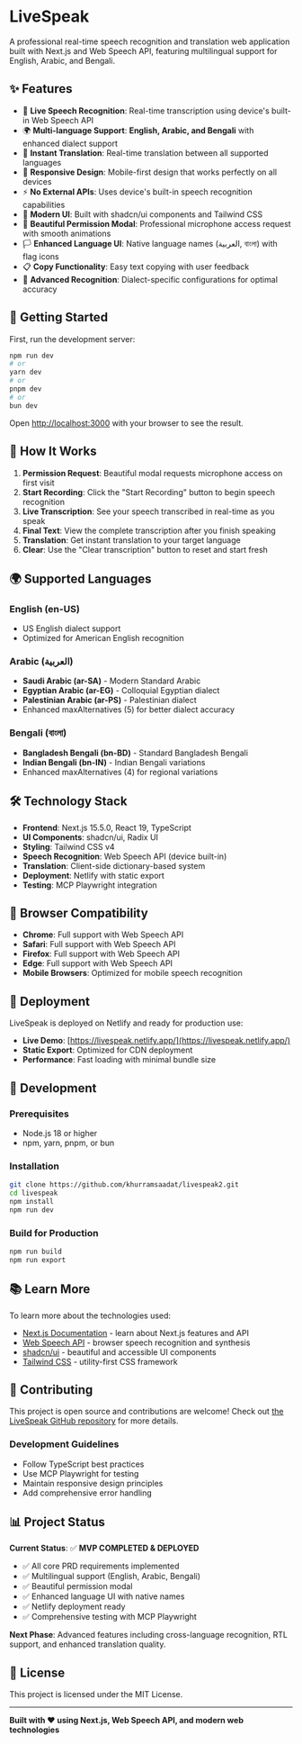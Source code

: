 # LiveSpeak

A professional real-time speech recognition and translation web application built with Next.js and Web Speech API, featuring multilingual support for English, Arabic, and Bengali.

## ✨ Features

- 🎤 **Live Speech Recognition**: Real-time transcription using device's built-in Web Speech API
- 🌍 **Multi-language Support**: **English, Arabic, and Bengali** with enhanced dialect support
- 🔄 **Instant Translation**: Real-time translation between all supported languages
- 📱 **Responsive Design**: Mobile-first design that works perfectly on all devices
- ⚡ **No External APIs**: Uses device's built-in speech recognition capabilities
- 🎨 **Modern UI**: Built with shadcn/ui components and Tailwind CSS
- 🚀 **Beautiful Permission Modal**: Professional microphone access request with smooth animations
- 🏳️ **Enhanced Language UI**: Native language names (العربية, বাংলা) with flag icons
- 📋 **Copy Functionality**: Easy text copying with user feedback
- 🎯 **Advanced Recognition**: Dialect-specific configurations for optimal accuracy

## 🚀 Getting Started

First, run the development server:

```bash
npm run dev
# or
yarn dev
# or
pnpm dev
# or
bun dev
```

Open [http://localhost:3000](http://localhost:3000) with your browser to see the result.

## 🎯 How It Works

1. **Permission Request**: Beautiful modal requests microphone access on first visit
2. **Start Recording**: Click the "Start Recording" button to begin speech recognition
3. **Live Transcription**: See your speech transcribed in real-time as you speak
4. **Final Text**: View the complete transcription after you finish speaking
5. **Translation**: Get instant translation to your target language
6. **Clear**: Use the "Clear transcription" button to reset and start fresh

## 🌍 Supported Languages

### **English (en-US)**
- US English dialect support
- Optimized for American English recognition

### **Arabic (العربية)**
- **Saudi Arabic (ar-SA)** - Modern Standard Arabic
- **Egyptian Arabic (ar-EG)** - Colloquial Egyptian dialect
- **Palestinian Arabic (ar-PS)** - Palestinian dialect
- Enhanced maxAlternatives (5) for better dialect accuracy

### **Bengali (বাংলা)**
- **Bangladesh Bengali (bn-BD)** - Standard Bangladesh Bengali
- **Indian Bengali (bn-IN)** - Indian Bengali variations
- Enhanced maxAlternatives (4) for regional variations

## 🛠️ Technology Stack

- **Frontend**: Next.js 15.5.0, React 19, TypeScript
- **UI Components**: shadcn/ui, Radix UI
- **Styling**: Tailwind CSS v4
- **Speech Recognition**: Web Speech API (device built-in)
- **Translation**: Client-side dictionary-based system
- **Deployment**: Netlify with static export
- **Testing**: MCP Playwright integration

## 📱 Browser Compatibility

- **Chrome**: Full support with Web Speech API
- **Safari**: Full support with Web Speech API
- **Firefox**: Full support with Web Speech API
- **Edge**: Full support with Web Speech API
- **Mobile Browsers**: Optimized for mobile speech recognition

## 🚀 Deployment

LiveSpeak is deployed on Netlify and ready for production use:

- **Live Demo**: [https://livespeak.netlify.app/](https://livespeak.netlify.app/)
- **Static Export**: Optimized for CDN deployment
- **Performance**: Fast loading with minimal bundle size

## 🔧 Development

### Prerequisites
- Node.js 18 or higher
- npm, yarn, pnpm, or bun

### Installation
```bash
git clone https://github.com/khurramsaadat/livespeak2.git
cd livespeak
npm install
npm run dev
```

### Build for Production
```bash
npm run build
npm run export
```

## 📚 Learn More

To learn more about the technologies used:

- [Next.js Documentation](https://nextjs.org/docs) - learn about Next.js features and API
- [Web Speech API](https://developer.mozilla.org/en-US/docs/Web/API/Web_Speech_API) - browser speech recognition and synthesis
- [shadcn/ui](https://ui.shadcn.com/) - beautiful and accessible UI components
- [Tailwind CSS](https://tailwindcss.com/) - utility-first CSS framework

## 🤝 Contributing

This project is open source and contributions are welcome! Check out [the LiveSpeak GitHub repository](https://github.com/khurramsaadat/livespeak2.git) for more details.

### Development Guidelines
- Follow TypeScript best practices
- Use MCP Playwright for testing
- Maintain responsive design principles
- Add comprehensive error handling

## 📊 Project Status

**Current Status**: ✅ **MVP COMPLETED & DEPLOYED**

- ✅ All core PRD requirements implemented
- ✅ Multilingual support (English, Arabic, Bengali)
- ✅ Beautiful permission modal
- ✅ Enhanced language UI with native names
- ✅ Netlify deployment ready
- ✅ Comprehensive testing with MCP Playwright

**Next Phase**: Advanced features including cross-language recognition, RTL support, and enhanced translation quality.

## 📄 License

This project is licensed under the MIT License.

---

**Built with ❤️ using Next.js, Web Speech API, and modern web technologies**
